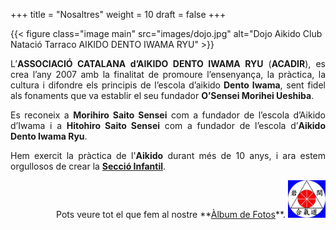 +++
title = "Nosaltres"
weight = 10
draft = false
+++

{{< figure class="image main" src="images/dojo.jpg" alt="Dojo Aikido Club Natació Tarraco AIKIDO DENTO IWAMA RYU" >}}
<div style="text-align: justify">
  L’<strong>ASSOCIACIÓ CATALANA d’AIKIDO DENTO IWAMA RYU</strong> (<strong>ACADIR</strong>), es crea l’any 2007 amb la finalitat de promoure l’ensenyança, la pràctica, la cultura i difondre els principis de l’escola d’aikido<strong> Dento Iwama</strong>, sent fidel als fonaments que va establir el seu fundador <strong>O’Sensei Morihei Ueshiba</strong>.

  Es reconeix a <strong>Morihiro Saito Sensei</strong> com a fundador de l’escola d’Aikido d’Iwama i a <strong>Hitohiro Saito Sensei</strong> com a fundador de l’escola d’<strong>Aikido Dento Iwama Ryu</strong>.

  Hem exercit la pràctica de l'<strong>Aikido</strong> durant més de 10 anys, i ara estem orgullosos de crear la <a href="#classes"><strong>Secció Infantil</strong></a>.

  <div style="text-align:right">
    Pots veure tot el que fem al nostre **<a href="https://sites.google.com/view/aikidotarragona/" target="_blank">Àlbum de Fotos</a>**.
    <img src="images/emblema.jpg" height="60" width="60" alt="Aikido Hitohiro Saito">
  </div>
</div>
